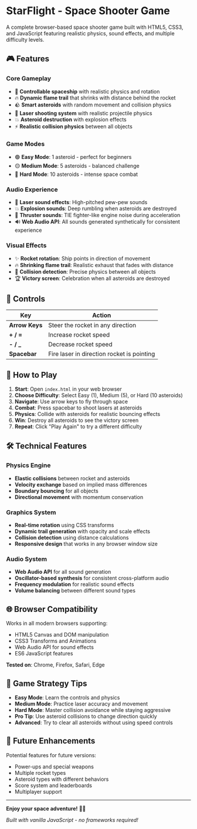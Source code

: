 # StarFlight - Space Shooter Game

A complete browser-based space shooter game built with HTML5, CSS3, and JavaScript featuring realistic physics, sound effects, and multiple difficulty levels.

## 🎮 Features

### Core Gameplay
- 🚀 **Controllable spaceship** with realistic physics and rotation
- 🔥 **Dynamic flame trail** that shrinks with distance behind the rocket
- 🪨 **Smart asteroids** with random movement and collision physics
- 🔴 **Laser shooting system** with realistic projectile physics
- 💥 **Asteroid destruction** with explosion effects
- ⚡ **Realistic collision physics** between all objects

### Game Modes
- 🟢 **Easy Mode**: 1 asteroid - perfect for beginners
- 🟡 **Medium Mode**: 5 asteroids - balanced challenge  
- 🔴 **Hard Mode**: 10 asteroids - intense space combat

### Audio Experience
- 🎵 **Laser sound effects**: High-pitched pew-pew sounds
- 💥 **Explosion sounds**: Deep rumbling when asteroids are destroyed
- 🚀 **Thruster sounds**: TIE fighter-like engine noise during acceleration
- 🔊 **Web Audio API**: All sounds generated synthetically for consistent experience

### Visual Effects
- ✨ **Rocket rotation**: Ship points in direction of movement
- 🔥 **Shrinking flame trail**: Realistic exhaust that fades with distance
- 🎯 **Collision detection**: Precise physics between all objects
- 🏆 **Victory screen**: Celebration when all asteroids are destroyed

## 🎯 Controls

| Key | Action |
|-----|--------|
| **Arrow Keys** | Steer the rocket in any direction |
| **+ / =** | Increase rocket speed |
| **- / _** | Decrease rocket speed |
| **Spacebar** | Fire laser in direction rocket is pointing |

## 🚀 How to Play

1. **Start**: Open `index.html` in your web browser
2. **Choose Difficulty**: Select Easy (1), Medium (5), or Hard (10 asteroids)
3. **Navigate**: Use arrow keys to fly through space
4. **Combat**: Press spacebar to shoot lasers at asteroids
5. **Physics**: Collide with asteroids for realistic bouncing effects
6. **Win**: Destroy all asteroids to see the victory screen
7. **Repeat**: Click "Play Again" to try a different difficulty

## 🛠 Technical Features

### Physics Engine
- **Elastic collisions** between rocket and asteroids
- **Velocity exchange** based on implied mass differences
- **Boundary bouncing** for all objects
- **Directional movement** with momentum conservation

### Graphics System
- **Real-time rotation** using CSS transforms
- **Dynamic trail generation** with opacity and scale effects
- **Collision detection** using distance calculations
- **Responsive design** that works in any browser window size

### Audio System
- **Web Audio API** for all sound generation
- **Oscillator-based synthesis** for consistent cross-platform audio
- **Frequency modulation** for realistic sound effects
- **Volume balancing** between different sound types

## 🌐 Browser Compatibility

Works in all modern browsers supporting:
- HTML5 Canvas and DOM manipulation
- CSS3 Transforms and Animations  
- Web Audio API for sound effects
- ES6 JavaScript features

**Tested on**: Chrome, Firefox, Safari, Edge

## 🎯 Game Strategy Tips

- **Easy Mode**: Learn the controls and physics
- **Medium Mode**: Practice laser accuracy and movement
- **Hard Mode**: Master collision avoidance while staying aggressive
- **Pro Tip**: Use asteroid collisions to change direction quickly
- **Advanced**: Try to clear all asteroids without using speed controls

## 🚀 Future Enhancements

Potential features for future versions:
- Power-ups and special weapons
- Multiple rocket types
- Asteroid types with different behaviors
- Score system and leaderboards
- Multiplayer support

---

**Enjoy your space adventure!** 🌌✨

*Built with vanilla JavaScript - no frameworks required!*
